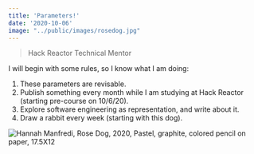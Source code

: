 ```yaml
---
title: 'Parameters!'
date: '2020-10-06'
image: "../public/images/rosedog.jpg"
---
```


>Hack Reactor Technical Mentor

I will begin with some rules, so I know what I am doing:
1. These parameters are revisable.
2. Publish something every month while I am studying at Hack Reactor (starting pre-course on 10/6/20).
3. Explore software engineering as representation, and write about it.
4. Draw a rabbit every week (starting with this dog).

![Hannah Manfredi, Rose Dog, 2020, Pastel, graphite, colored pencil on paper, 17.5X12](image "Rose Dog")